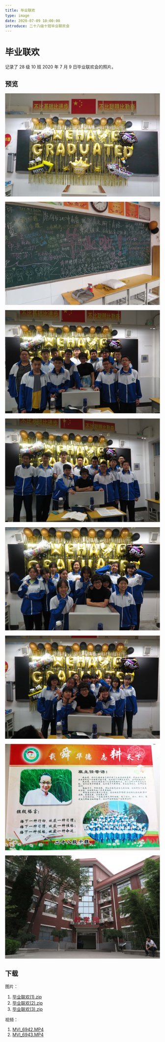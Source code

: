 ```yaml
---
title: 毕业联欢
type: image
date: 2020-07-09 10:00:00
introduce: 二十八级十班毕业联欢会
---
```


# 毕业联欢

记录了 28 级 10 班 2020 年 7 月 9 日毕业联欢会的照片。

## 预览

![黑板装饰](./IMG_6831.JPG)

![黑板报](./IMG_6833.JPG)

![男生合影（1）](./IMG_6920.JPG)

![男生合影（2）](./IMG_6928.JPG)

![女生合影（2）](./IMG_6933.JPG)

![女生合影（2）](./IMG_6939.JPG)

![班级介绍](./IMG_6841.JPG)

![教学楼](./IMG_6845.JPG)

## 下载

图片：

1. [毕业联欢(1).zip](<毕业联欢(1).zip>)
2. [毕业联欢(2).zip](<毕业联欢(2).zip>)
3. [毕业联欢(3).zip](<毕业联欢(3).zip>)

视频：

1. [MVI_6942.MP4](MVI_6942.MP4)
2. [MVI_6943.MP4](MVI_6943.MP4)
